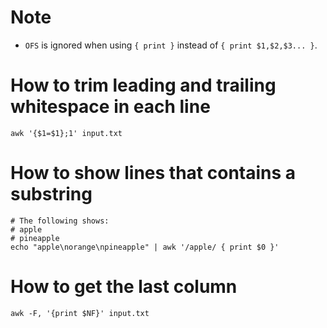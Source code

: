 # Note
* `OFS` is ignored when using `{ print }` instead of `{ print $1,$2,$3... }`.

# How to trim leading and trailing whitespace in each line
```shell
awk '{$1=$1};1' input.txt
```

# How to show lines that contains a substring
```shell
# The following shows:
# apple
# pineapple
echo "apple\norange\npineapple" | awk '/apple/ { print $0 }'
```

# How to get the last column
```shell
awk -F, '{print $NF}' input.txt
```
